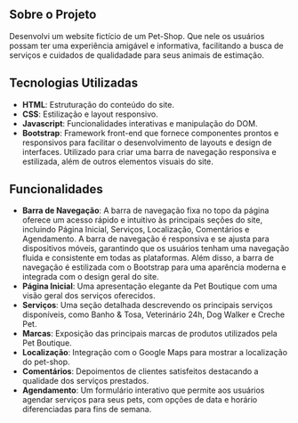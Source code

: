 ## Sobre o Projeto
Desenvolvi um website fictício de um Pet-Shop. Que nele os usuários possam ter uma experiência amigável  e informativa, facilitando a busca de serviços e cuidados de qualidadade para
seus animais de estimação.

## Tecnologias Utilizadas
- **HTML**: Estruturação do conteúdo do site.
- **CSS**: Estilização e layout responsivo.
- **Javascript**:  Funcionalidades interativas e manipulação do DOM.
- **Bootstrap**: Framework front-end que fornece componentes prontos e responsivos para facilitar o desenvolvimento de layouts e design de interfaces. Utilizado para criar uma barra de navegação responsiva e estilizada, além de outros elementos visuais do site.

## Funcionalidades
- **Barra de Navegação**: A barra de navegação fixa no topo da página oferece um acesso rápido e intuitivo às principais seções do site, incluindo Página Inicial, Serviços,
Localização, Comentários e Agendamento. A barra de navegação é responsiva e se ajusta para dispositivos móveis, garantindo que os usuários tenham uma navegação fluida e consistente em todas as plataformas. Além disso, a barra de navegação é estilizada com o Bootstrap para uma aparência moderna e integrada com o design geral do site.
- **Página Inicial**: Uma apresentação elegante da Pet Boutique com uma visão geral dos serviços oferecidos.
- **Serviços**: Uma seção detalhada descrevendo os principais serviços disponíveis, como Banho & Tosa, Veterinário 24h, Dog Walker e Creche Pet.
- **Marcas**: Exposição das principais marcas de produtos utilizados pela Pet Boutique.
- **Localização**: Integração com o Google Maps para mostrar a localização do pet-shop.
- **Comentários**: Depoimentos de clientes satisfeitos destacando a qualidade dos serviços prestados.
- **Agendamento**: Um formulário interativo que permite aos usuários agendar serviços para seus pets, com opções de data e horário diferenciadas para fins de semana.

